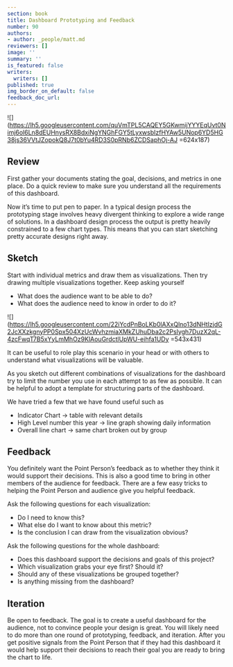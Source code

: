 ```yaml
---
section: book
title: Dashboard Prototyping and Feedback
number: 90
authors:
- author: _people/matt.md
reviewers: []
image: ''
summary: ''
is_featured: false
writers:
  writers: []
published: true
img_border_on_default: false
feedback_doc_url: 
---
```

![](https://lh5.googleusercontent.com/quVmTPL5CAQEY5GKwmijYYYEqUvt0Nimj6ol6Ln8dEUHnysRX8BdxiNgYNGhFGY5tLyxwsbIzfHYAw5UNop6YD5HG38js36VVtJZopokQ8J7t0bYu4RD3S0pRNb6ZCDSaphOj-AJ =624x187)

## Review

First gather your documents stating the goal, decisions, and metrics in one place. Do a quick review to make sure you understand all the requirements of this dashboard.

Now it’s time to put pen to paper. In a typical design process the prototyping stage involves heavy divergent thinking to explore a wide range of solutions. In a dashboard design process the output is pretty heavily constrained to a few chart types. This means that you can start sketching pretty accurate designs right away.

## Sketch

Start with individual metrics and draw them as visualizations. Then try drawing multiple visualizations together. Keep asking yourself

* What does the audience want to be able to do?
* What does the audience need to know in order to do it?

![](https://lh5.googleusercontent.com/22iYcdPnBoLKb0lAXxQlno13dNHtlzjdG2JcXXzkgnyPP0Spx504XzUcWvhzmiaXMkZUhuDba2c2Pslygh7DuzX2qL-4zcFwqT7B5xYyLmMhOz9KlAouGrdctlUpWU-eihfa1UDy =543x431)

It can be useful to role play this scenario in your head or with others to understand what visualizations will be valuable.

As you sketch out different combinations of visualizations for the dashboard try to limit the number you use in each attempt to as few as possible. It can be helpful to adopt a template for structuring parts of the dashboard.

We have tried a few that we have found useful such as

* Indicator Chart -> table with relevant details
* High Level number this year -> line graph showing daily information
* Overall line chart -> same chart broken out by group

## Feedback

You definitely want the Point Person’s feedback as to whether they think it would support their decisions. This is also a good time to bring in other members of the audience for feedback. There are a few easy tricks to helping the Point Person and audience give you helpful feedback.

Ask the following questions for each visualization:

* Do I need to know this?
* What else do I want to know about this metric?
* Is the conclusion I can draw from the visualization obvious?

Ask the following questions for the whole dashboard:

* Does this dashboard support the decisions and goals of this project?
* Which visualization grabs your eye first? Should it?
* Should any of these visualizations be grouped together?
* Is anything missing from the dashboard?

## Iteration

Be open to feedback. The goal is to create a useful dashboard for the audience, not to convince people your design is great. You will likely need to do more than one round of prototyping, feedback, and iteration. After you get positive signals from the Point Person that if they had this dashboard it would help support their decisions to reach their goal you are ready to bring the chart to life.
